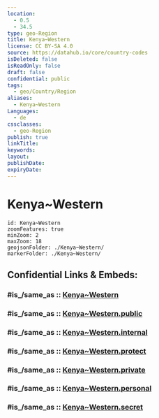 ```yaml
---
location:
  - 0.5
  - 34.5
type: geo-Region
title: Kenya~Western
license: CC BY-SA 4.0
source: https://datahub.io/core/country-codes
isDeleted: false
isReadOnly: false
draft: false
confidential: public
tags:
  - geo/Country/Region
aliases:
  - Kenya~Western
Languages:
  - de
cssclasses:
  - geo-Region
publish: true
linkTitle:
keywords:
layout:
publishDate:
expiryDate:
---
```


# Kenya~Western

```leaflet
id: Kenya~Western
zoomFeatures: true 
minZoom: 2 
maxZoom: 18
geojsonFolder: ./Kenya~Western/
markerFolder: ./Kenya~Western/
```


## Confidential Links & Embeds: 

### #is_/same_as :: [Kenya~Western](/_Standards/Earth/Continent/Africa/Africa~East/Kenya/Provinces~Kenya/Kenya~Western.md) 

### #is_/same_as :: [Kenya~Western.public](/_public/Earth/Continent/Africa/Africa~East/Kenya/Provinces~Kenya/Kenya~Western.public.md) 

### #is_/same_as :: [Kenya~Western.internal](/_internal/Earth/Continent/Africa/Africa~East/Kenya/Provinces~Kenya/Kenya~Western.internal.md) 

### #is_/same_as :: [Kenya~Western.protect](/_protect/Earth/Continent/Africa/Africa~East/Kenya/Provinces~Kenya/Kenya~Western.protect.md) 

### #is_/same_as :: [Kenya~Western.private](/_private/Earth/Continent/Africa/Africa~East/Kenya/Provinces~Kenya/Kenya~Western.private.md) 

### #is_/same_as :: [Kenya~Western.personal](/_personal/Earth/Continent/Africa/Africa~East/Kenya/Provinces~Kenya/Kenya~Western.personal.md) 

### #is_/same_as :: [Kenya~Western.secret](/_secret/Earth/Continent/Africa/Africa~East/Kenya/Provinces~Kenya/Kenya~Western.secret.md)

